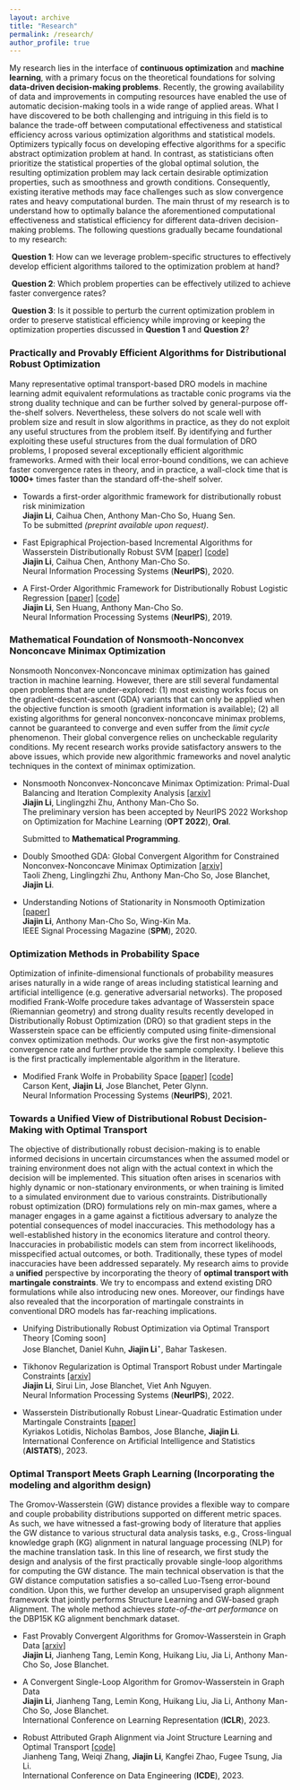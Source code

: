 ```yaml
---
layout: archive
title: "Research"
permalink: /research/
author_profile: true
---
```


My research lies in the interface of **continuous optimization** and **machine learning**, with a primary focus on the theoretical foundations for solving **data-driven decision-making problems**. Recently, the growing availability of data and improvements in computing resources have enabled the use of automatic decision-making tools in a wide range of applied areas. What I have discovered to be both challenging and intriguing in this field is to balance the trade-off between computational effectiveness and statistical efficiency across various optimization algorithms and statistical models.  Optimizers typically focus on developing effective algorithms for a specific abstract optimization problem at hand. In contrast, as statisticians often prioritize the statistical properties of the global optimal solution, the resulting optimization problem may lack certain desirable optimization properties, such as smoothness and growth conditions. Consequently, existing iterative methods may face challenges such as slow convergence rates and heavy computational burden. The main thrust of my research is to understand how to optimally balance the aforementioned computational effectiveness and statistical efficiency for different data-driven decision-making problems. The following questions gradually became foundational to my research:

​	**Question 1**: How can we leverage problem-specific structures to effectively develop efficient algorithms tailored to the optimization problem at hand?

​	**Question 2**: Which problem properties can be effectively utilized to achieve faster convergence rates?

​	**Question 3**: Is it possible to perturb the current optimization problem in order to preserve statistical efficiency while improving or keeping the optimization properties discussed in **Question 1** and **Question 2**?



### Practically and Provably Efficient Algorithms for Distributional Robust Optimization

Many representative optimal transport-based DRO models in machine learning admit equivalent reformulations as tractable conic programs via the strong duality technique and can be further solved by general-purpose off-the-shelf solvers. Nevertheless, these solvers do not scale well with problem size and result in slow algorithms in practice, as they do not exploit any useful structures from the problem itself. 
By identifying and further exploiting these useful structures from the dual formulation of DRO problems, I proposed several exceptionally efficient algorithmic frameworks. Armed with their local error-bound conditions, we can achieve faster convergence rates in theory, and in practice, a wall-clock time that is  **1000+** times faster than the standard off-the-shelf solver.

- Towards a first-order algorithmic framework for distributionally robust risk minimization <br>
  **Jiajin Li**, Caihua Chen, Anthony Man-Cho So, Huang Sen. <br>
  To be submitted *(preprint available upon request)*.

- Fast Epigraphical Projection-based Incremental Algorithms for Wasserstein Distributionally Robust SVM [[paper]](https://arxiv.org/abs/2010.12865) [[code]]() <br>
  **Jiajin Li**, Caihua Chen, Anthony Man-Cho So. <br>
  Neural Information Processing Systems (**NeurIPS**), 2020.

- A First-Order Algorithmic Framework for  Distributionally Robust Logistic Regression  [[paper]](https://arxiv.org/abs/1910.12778) [[code]](https://github.com/gerrili1996/DRLR_NIPS2019_exp)<br>
  **Jiajin Li**, Sen Huang, Anthony Man-Cho So. <br>
  Neural Information Processing Systems (**NeurIPS**), 2019. 



### Mathematical Foundation of Nonsmooth-Nonconvex Nonconcave Minimax Optimization

Nonsmooth Nonconvex-Nonconcave minimax optimization has gained traction in machine learning.  However, there are still several fundamental open problems that are under-explored:  (1) most existing works focus on the gradient-descent-ascent (GDA) variants that can only be applied when the objective function is smooth (gradient information is available); (2)  all existing algorithms for general nonconvex-nonconcave minimax problems, cannot be guaranteed to converge and even suffer from the *limit cycle* phenomenon. Their global convergence relies on uncheckable regularity conditions. My recent research works provide satisfactory answers to the above issues, which provide new algorithmic frameworks and novel analytic techniques in the context of minimax optimization.

- Nonsmooth Nonconvex-Nonconcave Minimax Optimization: Primal-Dual Balancing and Iteration Complexity Analysis [[arxiv]](https://arxiv.org/abs/2209.10825) <br>
  **Jiajin Li**, Linglingzhi Zhu, Anthony Man-Cho So. <br>The preliminary version has been accepted by NeurIPS 2022 Workshop on Optimization for Machine Learning (**OPT 2022**), **Oral**.

  Submitted to **Mathematical Programming**. 

- Doubly Smoothed GDA: Global Convergent Algorithm for Constrained Nonconvex-Nonconcave Minimax Optimization [[arxiv]](https://arxiv.org/abs/2212.12978) <br>Taoli Zheng, Linglingzhi Zhu, Anthony Man-Cho So, Jose Blanchet, **Jiajin Li**. <br>

- Understanding Notions of Stationarity in Nonsmooth Optimization [[paper]](https://ieeexplore.ieee.org/document/9186389) <br>
  **Jiajin Li**, Anthony Man-Cho So, Wing-Kin Ma. <br>IEEE Signal Processing Magazine (**SPM**), 2020. 

  

### Optimization Methods in Probability Space

Optimization of infinite-dimensional functionals of probability measures arises naturally in a wide range of areas including statistical learning and artificial intelligence (e.g. generative adversarial networks). The proposed modified Frank-Wolfe procedure takes advantage of Wasserstein space (Riemannian geometry) and strong duality results recently developed in Distributionally Robust Optimization (DRO) so that gradient steps in the Wasserstein space can be efficiently computed using finite-dimensional convex optimization methods. Our works give the first non-asymptotic convergence rate and further provide the sample complexity. I believe this is the first practically implementable algorithm in the literature.

- Modified Frank Wolfe in Probability Space [[paper]](https://proceedings.neurips.cc/paper/2021/hash/79121bb953a3bd47c076f20234bafd2e-Abstract.html) [[code]]() <br>
  Carson Kent, **Jiajin Li**, Jose Blanchet, Peter Glynn. <br>
  Neural Information Processing Systems (**NeurIPS**), 2021. 

  

### Towards a Unified View of Distributional Robust Decision-Making with Optimal Transport

The objective of distributionally robust decision-making is to enable informed decisions in uncertain circumstances when the assumed model or training environment does not align with the actual context in which the decision will be implemented. This situation often arises in scenarios with highly dynamic or non-stationary environments, or when training is limited to a simulated environment due to various constraints. Distributionally robust optimization (DRO) formulations rely on min-max games, where a manager engages in a game against a fictitious adversary to analyze the potential consequences of model inaccuracies. This methodology has a well-established history in the economics literature and control theory. Inaccuracies in probabilistic models can stem from incorrect likelihoods, misspecified actual outcomes, or both. Traditionally, these types of model inaccuracies have been addressed separately.  My research aims to provide a **unified** perspective by incorporating the theory of **optimal transport with martingale constraints**. We try to encompass and extend existing DRO formulations while also introducing new ones. Moreover, our findings have also revealed that the incorporation of martingale constraints in conventional DRO models has far-reaching implications.

- Unifying Distributionally Robust Optimization via Optimal Transport Theory  [Coming soon] <br>
  Jose Blanchet, Daniel Kuhn,  **Jiajin Li**$^\star$, Bahar Taskesen. <br>

- Tikhonov Regularization is Optimal Transport Robust under Martingale Constraints [[arxiv]](https://arxiv.org/abs/2210.01413) <br>
   **Jiajin Li**, Sirui Lin, Jose Blanchet, Viet Anh Nguyen. <br>
  Neural Information Processing Systems (**NeurIPS**), 2022. 

- Wasserstein Distributionally Robust Linear-Quadratic Estimation under Martingale Constraints [[paper]](https://proceedings.mlr.press/v206/lotidis23a/lotidis23a.pdf) <br>Kyriakos Lotidis, Nicholas Bambos, Jose Blanche,  **Jiajin Li**. <br>International Conference on Artificial Intelligence and Statistics (**AISTATS**), 2023.



### Optimal Transport Meets Graph Learning (Incorporating the modeling and algorithm design)

The Gromov-Wasserstein (GW) distance provides a flexible way to compare and couple probability distributions supported on different metric spaces. As such, we have witnessed a fast-growing body of literature that applies the GW distance to various structural data analysis tasks, e.g., Cross-lingual knowledge graph (KG)  alignment in natural language processing (NLP) for the machine translation task. In this line of research, we first study the design and analysis of the first practically provable single-loop algorithms for computing the GW distance. The main technical observation is that the GW distance computation satisfies a so-called Luo-Tseng error-bound condition.  Upon this, we further develop an unsupervised graph alignment framework that jointly performs Structure Learning and GW-based graph Alignment. The whole method achieves *state-of-the-art performance* on the DBP15K KG alignment benchmark dataset. 

- Fast Provably Convergent Algorithms for Gromov-Wasserstein in Graph Data [[arxiv]](https://arxiv.org/abs/2205.08115) <br>
  **Jiajin Li**,  Jianheng Tang, Lemin Kong, Huikang Liu,  Jia Li, Anthony Man-Cho So, Jose Blanchet. <br>

- A Convergent Single-Loop Algorithm for Gromov-Wasserstein in Graph Data  <br>
  **Jiajin Li**,  Jianheng Tang, Lemin Kong, Huikang Liu,  Jia Li, Anthony Man-Cho So, Jose Blanchet. <br>International Conference on Learning Representation (**ICLR**), 2023. 

- Robust Attributed Graph Alignment via Joint Structure Learning and Optimal Transport [[code]](https://github.com/squareRoot3/SLOTAlign)<br>
  Jianheng Tang, Weiqi Zhang,  **Jiajin Li**,  Kangfei Zhao, Fugee Tsung, Jia Li. <br>
  International Conference on Data Engineering  (**ICDE**), 2023.

  






